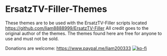# ErsatzTV-Filler-Themes
These themes are to be used with the ErsatzTV-Filler scripts located https://github.com/liam8888999/ErsatzTV-Filler
All credit goes to the original author of the themes.
The themes found here are free for anyone to use and must not be sold.

Donations are welcome: https://www.paypal.me/liam200333
                       [![ko-fi](https://ko-fi.com/img/githubbutton_sm.svg)](https://ko-fi.com/E1E4MI8T5)
